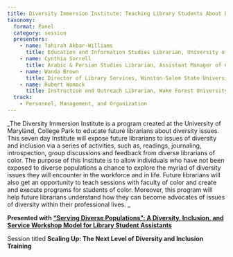 ```yaml
---
title: Diversity Immersion Institute: Teaching Library Students About Diverse Populations
taxonomy:
  format: Panel
  category: session
  presenters:
    - name: Tahirah Akbar-Williams
      title: Education and Information Studies Librarian, University of Maryland, College Park
    - name: Cynthia Sorrell
      title: Arabic & Persian Studies Librarian, Assistant Manager of Collections University of Maryland, College Park
    - name: Wanda Brown
      title: Director of Library Services, Winston-Salem State University
    - name: Hubert Womack
      title: Instruction and Outreach Librarian, Wake Forest University - Z. Smith Reynolds Library
  track:
    - Personnel, Management, and Organization
---
```

_The Diversity Immersion Institute is a program created at the University of Maryland, College Park to educate future
 librarians about diversity issues.  This seven day Institute will expose future librarians to issues of diversity 
 and inclusion via a series of activities, such as, readings, journaling, introspection, group discussions and feedback from diverse librarians of color.  The purpose of this Institute is to allow individuals who have not been exposed to diverse populations a chance to explore the myriad of diversity issues they will encounter in the workforce and in life. Future librarians will also get an opportunity to teach sessions with faculty of color and create and execute programs for students of color.  Moreover, this program will help future librarians understand how they can become advocates of issues of diversity within their professional lives. _

**Presented with [“Serving Diverse Populations”: A Diversity, Inclusion, and Service Workshop Model for Library 
Student Assistants](/program/sessions/Serving-Diverse-Populations-A-Diversity-Inclusion-and-Service-Workshop-Model-for-Library-Student-Assistants)**

Session titled **Scaling Up: The Next Level of Diversity and Inclusion Training** 

